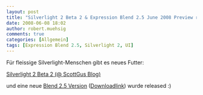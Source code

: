 ```yaml
---
layout: post
title: "Silverlight 2 Beta 2 & Expression Blend 2.5 June 2008 Preview released"
date: 2008-06-08 18:02
author: robert.muehsig
comments: true
categories: [Allgemein]
tags: [Expression Blend 2.5, Silverlight 2, UI]
---
```

<p>Für fleissige Silverlight-Menschen gibt es neues Futter:</p> <p><a href="http://weblogs.asp.net/scottgu/archive/2008/06/06/silverlight-2-beta2-released.aspx">Silverlight 2 Beta 2 (@ ScottGus Blog)</a></p> <p>und eine neue <a href="http://www.microsoft.com/expression/products/Features.aspx?key=blend2dot5">Blend 2.5 Version</a> (<a href="http://www.microsoft.com/downloads/details.aspx?FamilyId=32A3E916-E681-4955-BC9F-CFBA49273C7C&amp;displaylang=en">Downloadlink</a>) wurde released :)</p>

